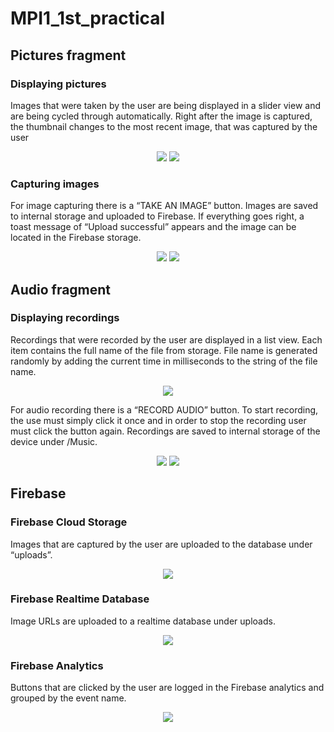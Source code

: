 # MPI1_1st_practical
## Pictures fragment
### Displaying pictures
Images that were taken by the user are being displayed in a slider view and are being cycled through automatically. Right after the image is captured, the thumbnail changes to the most recent image, that was captured by the user

<p align="center">
  <img src="preview/picture1.png?raw=true" />
  <img src="preview/picture2.png?raw=true" />
</p>

### Capturing images
For image capturing there is a “TAKE AN IMAGE” button. Images are saved to internal storage and uploaded to Firebase. If everything goes right, a toast message of “Upload successful” appears and the image can be located in the Firebase storage.

<p align="center">
  <img src="preview/picture3.png?raw=true" />
  <img src="preview/picture4.png?raw=true" />
</p>

## Audio fragment
### Displaying recordings
Recordings that were recorded by the user are displayed in a list view. Each item contains the full name of the file from storage. File name is generated randomly by adding the current time in milliseconds to the string of the file name.

<p align="center">
  <img src="preview/picture5.png?raw=true" />
</p>

For audio recording there is a “RECORD AUDIO” button. To start recording, the use must simply click it once and in order to stop the recording user must click the button again. Recordings are saved to internal storage of the device under /Music.

<p align="center">
  <img src="preview/picture6.png?raw=true" />
  <img src="preview/picture7.png?raw=true" />
</p>

## Firebase
### Firebase Cloud Storage
Images that are captured by the user are uploaded to the database under “uploads”.

<p align="center">
  <img src="preview/picture9.png?raw=true" />
</p>

### Firebase Realtime Database
Image URLs are uploaded to a realtime database under uploads.

<p align="center">
  <img src="preview/picture10.png?raw=true" />
</p>

### Firebase Analytics
Buttons that are clicked by the user are logged in the Firebase analytics and grouped by the event name.

<p align="center">
  <img src="preview/picture11.png?raw=true" />
</p>
